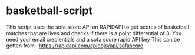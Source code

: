 # basketball-script
This script uses the sofa score API on RAPIDAPI to get scores of basketball matches that are lives and checks if there is a point differential of 3.
You need your email credientials and a sofa score rapid API key 
This can be gotten from : https://rapidapi.com/apidojo/api/sofascore

